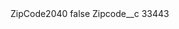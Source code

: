 <?xml version="1.0" encoding="UTF-8"?>
<CustomMetadata xmlns="http://soap.sforce.com/2006/04/metadata" xmlns:xsi="http://www.w3.org/2001/XMLSchema-instance" xmlns:xsd="http://www.w3.org/2001/XMLSchema">
    <label>ZipCode2040</label>
    <protected>false</protected>
    <values>
        <field>Zipcode__c</field>
        <value xsi:type="xsd:string">33443</value>
    </values>
</CustomMetadata>
